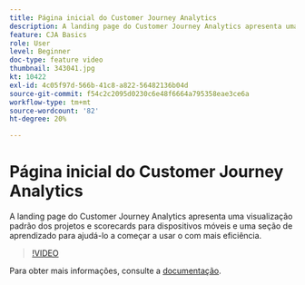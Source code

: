 ```yaml
---
title: Página inicial do Customer Journey Analytics
description: A landing page do Customer Journey Analytics apresenta uma visualização padrão dos projetos e scorecards para dispositivos móveis e uma seção de aprendizado para ajudá-lo a começar a usar o com mais eficiência.
feature: CJA Basics
role: User
level: Beginner
doc-type: feature video
thumbnail: 343041.jpg
kt: 10422
exl-id: 4c05f97d-566b-41c8-a822-56482136b04d
source-git-commit: f54c2c2095d0230c6e48f6664a795358eae3ce6a
workflow-type: tm+mt
source-wordcount: '82'
ht-degree: 20%

---
```


# Página inicial do Customer Journey Analytics

A landing page do Customer Journey Analytics apresenta uma visualização padrão dos projetos e scorecards para dispositivos móveis e uma seção de aprendizado para ajudá-lo a começar a usar o com mais eficiência.

>[!VIDEO](https://video.tv.adobe.com/v/343041/?quality=12&learn=on)

Para obter mais informações, consulte a [documentação](https://experienceleague.adobe.com/docs/analytics-platform/using/cja-overview/landing.html?lang=en).
